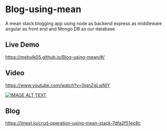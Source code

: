# Blog-using-mean
A mean stack blogging app using node as backend express as middleware angular as front end and Mongo DB as our database

## Live Demo 
https://mehulk05.github.io/Blog-using-mean/#/

## Video 
https://www.youtube.com/watch?v=0iqnZgLwNIY

[![IMAGE ALT TEXT](https://i9.ytimg.com/vi_webp/0iqnZgLwNIY/mqdefault.webp?time=1613128500000&sqp=CLTGmYEG&rs=AOn4CLB2JLc8AZzYSTY0KT6vXWphJfpyCw)](https://www.youtube.com/watch?v=0iqnZgLwNIY "
MEAN Stack Tutorial | Build a MEAN Application From Scratch")

## Blog 
https://itnext.io/crud-operation-using-mean-stack-7dfa2f51ec8c

